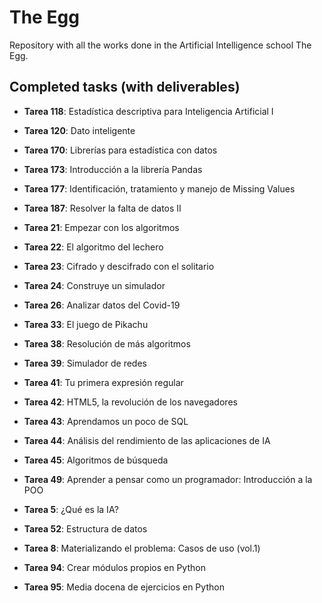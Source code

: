 # The Egg
Repository with all the works done in the Artificial Intelligence school The Egg.

## Completed tasks (with deliverables)

- **Tarea 118**: Estadística descriptiva para Inteligencia Artificial I

- **Tarea 120**: Dato inteligente

- **Tarea 170**: Librerías para estadística con datos

- **Tarea 173**: Introducción a la librería Pandas

- **Tarea 177**: Identificación, tratamiento y manejo de Missing Values

- **Tarea 187**: Resolver la falta de datos II

- **Tarea 21**: Empezar con los algoritmos

- **Tarea 22**: El algoritmo del lechero

- **Tarea 23**: Cifrado y descifrado con el solitario

- **Tarea 24**: Construye un simulador

- **Tarea 26**: Analizar datos del Covid-19

- **Tarea 33**: El juego de Pikachu

- **Tarea 38**: Resolución de más algoritmos

- **Tarea 39**: Simulador de redes

- **Tarea 41**: Tu primera expresión regular

- **Tarea 42**: HTML5, la revolución de los navegadores

- **Tarea 43**: Aprendamos un poco de SQL

- **Tarea 44**: Análisis del rendimiento de las aplicaciones de IA

- **Tarea 45**: Algoritmos de búsqueda

- **Tarea 49**: Aprender a pensar como un programador: Introducción a la POO

- **Tarea 5**: ¿Qué es la IA?

- **Tarea 52**: Estructura de datos

- **Tarea 8**: Materializando el problema: Casos de uso (vol.1)

- **Tarea 94**: Crear módulos propios en Python

- **Tarea 95**: Media docena de ejercicios en Python
